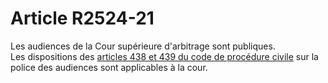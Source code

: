 # Article R2524-21

Les audiences de la Cour supérieure d'arbitrage sont publiques.   
Les dispositions des [articles 438 et 439 du code de procédure civile][1] sur la police des audiences sont applicables à la cour.

 [1]: /affichCodeArticle.do?cidTexte=LEGITEXT000006070716&idArticle=LEGIARTI000006410677&dateTexte=&categorieLien=cid
